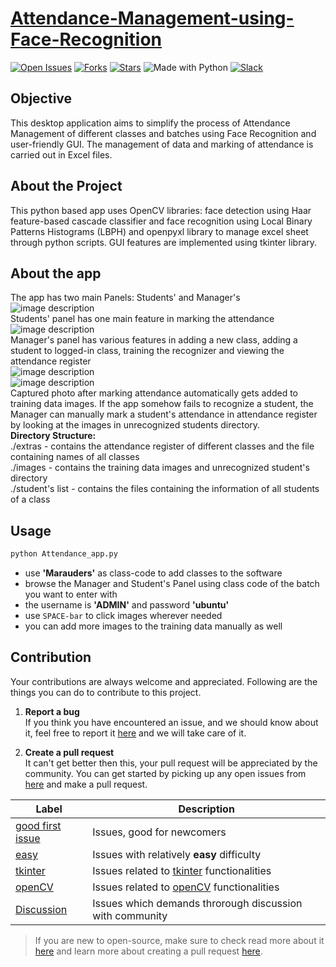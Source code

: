 # [Attendance-Management-using-Face-Recognition](https://github.com/Marauders-9998/Attendance-Management-using-Face-Recognition)


[![Open Issues](https://img.shields.io/github/issues/Marauders-9998/Attendance-Management-using-Face-Recognition?style=for-the-badge&logo=github)](https://github.com/Marauders-9998/Attendance-Management-using-Face-Recognition/issues)  [![Forks](https://img.shields.io/github/forks/Marauders-9998/Attendance-Management-using-Face-Recognition?style=for-the-badge&logo=github)](https://github.com/Marauders-9998/Attendance-Management-using-Face-Recognition/network/members)  [![Stars](https://img.shields.io/github/stars/Marauders-9998/Attendance-Management-using-Face-Recognition?style=for-the-badge&logo=reverbnation)](https://github.com/Marauders-9998/Attendance-Management-using-Face-Recognition/stargazers)   ![Made with Python](https://img.shields.io/badge/Made%20with-Python-blueviolet?style=for-the-badge&logo=python)   [![Slack](https://img.shields.io/badge/Slack-Chat-informational?style=for-the-badge&logo=slack)](https://join.slack.com/t/marauders9998/shared_invite/zt-jwafycfo-2yu9tnWlkHcwRX0fdIclpQ)

## Objective
This desktop application aims to simplify the process of Attendance Management of different classes and batches using Face Recognition and user-friendly GUI. The management of data and marking of attendance is carried out in Excel files.

## About the Project
This python based app uses OpenCV libraries: face detection using Haar feature-based cascade classifier and face recognition using Local Binary Patterns Histograms (LBPH) and openpyxl library to manage excel sheet through python scripts. GUI features are implemented using tkinter library.

## About the app
The app has two main Panels: Students' and Manager's
<br/>
![image description](https://lh3.googleusercontent.com/k8wLf41-IzIm5AiUo8G44IrBsLKKKtzKUqnoNiOGEo7KHox6ky9YpiaZbBplw0lLOYrHBiZLzMm8 "Welcome Page")
<br/>
Students' panel has one main feature in marking the attendance
<br/>
![image description](https://lh3.googleusercontent.com/Sq2hEKvJoPdtKrsYNakuKoBOF10utSc6nLyiKfQnVCy9DWG511sLHcIAY9MjV-WVP4hP3Sz1cOTG "Student Panel Page")
<br/>
Manager's panel has various features in adding a new class, adding a student to logged-in class, training the recognizer and viewing the attendance register
<br/>
![image description](https://lh3.googleusercontent.com/BQoRZ4yOKuiclxaVxreUeHHcSkekon_klQFP7HFB0BRFSSgMSdr_uV9jPcpCfa0QhnYzzpnn-ukh "Create a New Batch")
<br/>
![image description](https://lh3.googleusercontent.com/jK3Khh22Q1jehEnd6IDSnIq-jtYs3gjb15rvU-elyFAVb4cRTuVzIzvsY5e2N9xFjgSFvZ8oOe_H "Manager Panel Page")
<br/>
Captured photo after marking attendance automatically gets added to training data images. If the app somehow fails to recognize a student, the Manager can manually mark a student's attendance in attendance register by looking at the images in unrecognized students directory.
<br/>
**Directory Structure:**
<br/>
./extras - contains the attendance register of different classes and the file containing names of all classes
<br/>
./images - contains the training data images and unrecognized student's directory
<br/>
./student's list - contains the files containing the information of all students of a class

## Usage
```bash
python Attendance_app.py
```
 - use **'Marauders'** as class-code to add classes to the software
 - browse the Manager and Student's Panel using class code of the batch you want to enter with
 - the username is **'ADMIN'** and password **'ubuntu'**
 - use `SPACE-bar` to click images wherever needed
 - you can add more images to the training data manually as well

## Contribution

 Your contributions are always welcome and appreciated. Following are the things you can do to contribute to this project.

 1. **Report a bug** <br>
 If you think you have encountered an issue, and we should know about it, feel free to report it [here](https://github.com/Marauders-9998/Attendance-Management-using-Face-Recognition/issues/new) and we will take care of it.

 2. **Create a pull request** <br>
It can't get better then this, your pull request will be appreciated by the community. You can get started by picking up any open issues from [here](https://github.com/Marauders-9998/Attendance-Management-using-Face-Recognition/issues) and make a pull request.
 
|Label| Description |
|--|--|
| [good first issue](https://github.com/Marauders-9998/Attendance-Management-using-Face-Recognition/labels/good%20first%20issue) | Issues, good for newcomers |
|[easy](https://github.com/Marauders-9998/Attendance-Management-using-Face-Recognition/labels/easy)|Issues with relatively **easy** difficulty|
|[tkinter](https://github.com/Marauders-9998/Attendance-Management-using-Face-Recognition/labels/tkinter)|Issues related to [tkinter](https://docs.python.org/3/library/tk.html) functionalities|
|[openCV](https://github.com/Marauders-9998/Attendance-Management-using-Face-Recognition/labels/openCV)|Issues related to [openCV](https://docs.opencv.org/master/) functionalities|
|[Discussion](https://github.com/Marauders-9998/Attendance-Management-using-Face-Recognition/labels/Discussion)|Issues which demands throrough discussion with community|


 > If you are new to open-source, make sure to check read more about it [here](https://www.digitalocean.com/community/tutorial_series/an-introduction-to-open-source) and learn more about creating a pull request [here](https://www.digitalocean.com/community/tutorials/how-to-create-a-pull-request-on-github).
